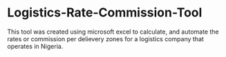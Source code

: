 # Logistics-Rate-Commission-Tool
This tool was created using microsoft excel to calculate, and automate the rates or commission per delievery zones for a logistics company that operates in Nigeria.
